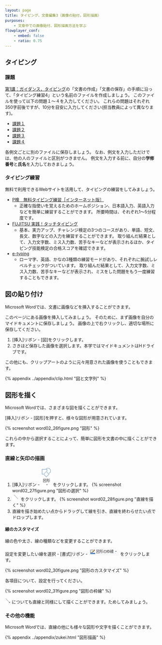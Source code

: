 ```yaml
---
layout: page
title: タイピング，文章編集3（画像の貼付，図形描画）
purposes:
    - 文章中での画像貼付、図形描画方法を学ぶ
flowplayer_conf:
    - embed: false
    - ratio: 0.75
---
```



タイピング
--------------------

### 課題

[第1講：ガイダンス，タイピング](../../word/01/index.html#chapter13)の「文書の作成」「文書の保存」の手順に沿って、「タイピング練習4」という名前のファイルを作成しましょう。
このファイルを使って以下の問題１〜４を入力してください。
これらの問題はそれぞれ350字前後ですが、10分を目安に入力してください(担当教員によって異なります)。

  - [課題１](./typing_1R.pdf)
  - [課題２](./typing_2R.pdf)
  - [課題３](./typing_3R.pdf)
  - [課題４](./typing_4R.pdf)

各例文ごとに別のファイルに保存しましょう。
なお、例文を入力しただけでは、他の人のファイルと区別がつきません。
例文を入力する前に、自分の**学修番号**と**氏名**を入力しておきましょう。

### タイピング練習

無料で利用できるWebサイトを活用して、タイピングの練習をしてみましょう。

  * [P検　無料タイピング練習［インターネット版］](http://www.pken.com/tool/typing.html)
    - 正確な指使いを覚えるためのホームポジション、日本語入力、英語入力などを簡単に練習することができます。
      所要時間は、それぞれ1～5分程度です。
  * [FUJITSU 実践！タッチタイピング](http://azby.fmworld.net/usage/lesson/keyboard/typing/)
    - 基本、実力アップ、チャレンジ検定の3つのコースがあり、単語、短文、長文、数字などの入力を練習することができます。
      取り組んだ結果として、入力文字数、ミス入力数、苦手なキーなどが表示されるほか、タイピング技能検定の合格スコアを確認できます。
  * [e-typing](https://www.e-typing.ne.jp/)
    - ローマ字、英語、かなの3種類の練習モードがあり、それぞれに腕試しレベルチェックがついています。
      取り組んだ結果として、入力文字数、ミス入力数、苦手なキーなどが表示され、ミスをした問題をもう一度練習することもできます。

図の貼り付け
--------------------

Microsoft Wordでは、文書に画像などを挿入することができます。

このページにある画像を挿入してみましょう。
そのために、まず画像を自分のマイドキュメントに保存しましょう。
画像の上で右クリックし、適切な場所に保存してください。

  1. [挿入]リボン - [図]をクリックします。
  1. さきほど保存した画像を選択します。本学ではマイドキュメントはHドライブです。

この他にも、クリップアートのように元々用意された画像を使うこともできます。

{% appendix ../appendix/clip.html "図と文字列" %}


図形を描く
--------------------

Microsoft Wordでは、さまざまな図を描くことができます。

[挿入]リボン - [図形]を押すと、様々な図形が用意されています。

{% screenshot word02_26figure.png "図形" %}

これらの中から選択することによって、簡単に図形を文書の中に描くことができます。

### 直線と矢印の描画

  1. [挿入]リボン - ![図形](pic/word_figure.png) をクリックします。
    {% screenshot word02_27figure.png "図形の選択" %}
  2. ![直線](pic/word_straight.png) をクリックします。
    {% screenshot word02_28figure.png "直線を描く" %}
  3. 直線を描き始めたい点からドラッグして線を引き、直線を終わらせたい点でドロップします。

#### 線のカスタマイズ

線の色や太さ、線の種類などを変更することができます。

設定を変更したい線を選択 - [書式]リボン - ![図形の枠線](pic/word_figure_custom.png) をクリックします。

{% screenshot word02_30figure.png "図形のカスタマイズ" %}

各項目について、設定を行ってください。

{% screenshot word02_31figure.png "図形の枠線" %}

![矢印](pic/word_arrow.png) についても直線と同様にして描くことができます。ためしてみましょう。

### その他の機能

Microsoft Wordでは、直線の他にも様々な図形や文字を描くことができます。

{% appendix ../appendix/zukei.html "図形描画" %}

